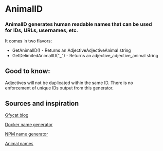 # AnimalID 
### AnimalID generates human readable names that can be used for IDs, URLs, usernames, etc. 

It comes in two flavors: 
* GetAnimalID() - Returns an AdjectiveAdjectiveAnimal string
* GetDelimitedAnimalID("_") - Returns an adjective_adjective_animal string

## Good to know:
Adjectives will not be duplicated within the same ID.
There is no enforcement of unique IDs output from this generator. 

## Sources and inspiration
[Gfycat blog](https://medium.com/@Gfycat/naming-conventions-97960fc40179)

[Docker name generator](https://github.com/moby/moby/tree/master/pkg/namesgenerator)

[NPM name generator](https://github.com/a-type/adjective-adjective-animal)

[Animal names](https://gist.github.com/borlaym/585e2e09dd6abd9b0d0a)
